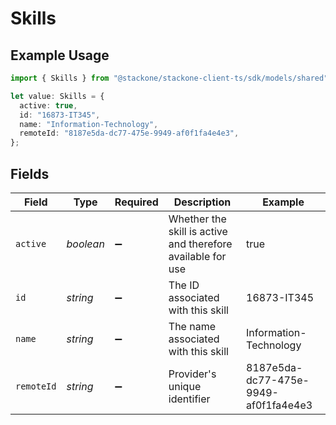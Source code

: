 # Skills

## Example Usage

```typescript
import { Skills } from "@stackone/stackone-client-ts/sdk/models/shared";

let value: Skills = {
  active: true,
  id: "16873-IT345",
  name: "Information-Technology",
  remoteId: "8187e5da-dc77-475e-9949-af0f1fa4e4e3",
};
```

## Fields

| Field                                                       | Type                                                        | Required                                                    | Description                                                 | Example                                                     |
| ----------------------------------------------------------- | ----------------------------------------------------------- | ----------------------------------------------------------- | ----------------------------------------------------------- | ----------------------------------------------------------- |
| `active`                                                    | *boolean*                                                   | :heavy_minus_sign:                                          | Whether the skill is active and therefore available for use | true                                                        |
| `id`                                                        | *string*                                                    | :heavy_minus_sign:                                          | The ID associated with this skill                           | 16873-IT345                                                 |
| `name`                                                      | *string*                                                    | :heavy_minus_sign:                                          | The name associated with this skill                         | Information-Technology                                      |
| `remoteId`                                                  | *string*                                                    | :heavy_minus_sign:                                          | Provider's unique identifier                                | 8187e5da-dc77-475e-9949-af0f1fa4e4e3                        |